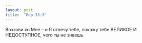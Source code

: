 ```yaml
---
layout: post
title:  "Иер.33:3"
---
```


Воззови ко Мне – и Я отвечу тебе, покажу тебе ВЕЛИКОЕ И НЕДОСТУПНОЕ, чего ты не знаешь


